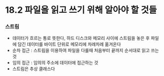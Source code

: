 # 18.2 파일을 읽고 쓰기 위해 알아야 할 것들

### 스트림
*  데이터가 흐르는 통로 뜻한다, 하드 디스크와 메모리 사이에 스트림을 놓은 후 파일 에
담긴 데이터를 바이트 단위로 메모리에 차례차례 옮겨온다
* 순차 접근  : 스트림을 이용하여 파일을 다룰때 처음부터 끝까지 순서대로 읽고 쓰는 것
* 임의 접근 : 임의의 주소에 데이터에 접근하는 것
* 스트림은 추상 클래스다
